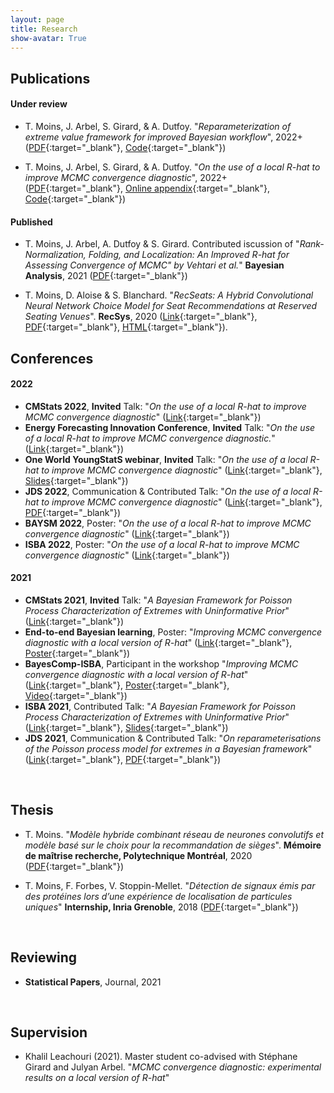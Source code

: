 ```yaml
---
layout: page
title: Research
show-avatar: True
---
```


## Publications

#### Under review

* T. Moins, J. Arbel, S. Girard, & A. Dutfoy. "*Reparameterization of extreme value framework for improved Bayesian workflow*", 2022+ ([PDF](https://arxiv.org/abs/2210.05224){:target="_blank"}, [Code](https://github.com/TheoMoins/ExtremesPyMC){:target="_blank"})

* T. Moins, J. Arbel, S. Girard, & A. Dutfoy. "*On the use of a local R-hat to improve MCMC convergence diagnostic*", 2022+ ([PDF](https://arxiv.org/abs/2205.06694){:target="_blank"}, [Online appendix](https://theomoins.github.io/localrhat/Simulations.html){:target="_blank"}, [Code](https://github.com/TheoMoins/localrhat){:target="_blank"})

#### Published

* T. Moins, J. Arbel, A. Dutfoy & S. Girard. Contributed iscussion of "*Rank-Normalization, Folding, and Localization: An Improved R-hat for Assessing Convergence of MCMC" by Vehtari et al.*" **Bayesian Analysis**, 2021 ([PDF](https://hal.inria.fr/hal-03222934){:target="_blank"})

* T. Moins, D. Aloise & S. Blanchard. "*RecSeats: A Hybrid Convolutional Neural Network Choice Model for Seat Recommendations at Reserved Seating Venues*". **RecSys**, 2020 ([Link](https://recsys.acm.org/recsys20/){:target="_blank"}, [PDF](http://www.perceptionstudies.com/papers/Moins_2020.pdf){:target="_blank"}, [HTML](https://dl.acm.org/doi/fullHtml/10.1145/3383313.3412263){:target="_blank"}).


## Conferences


#### 2022

* **CMStats 2022**, **Invited** Talk: "*On the use of a local R-hat to improve MCMC convergence diagnostic*" ([Link](http://www.cmstatistics.org/CMStatistics2022/){:target="_blank"})
* **Energy Forecasting Innovation Conference**, **Invited** Talk: "*On the use of a local R-hat to improve MCMC convergence diagnostic.*" ([Link](https://www.kcl.ac.uk/events/energy-forecasting-innovation-conference-building-capacity-from-modern-statistical-methodology){:target="_blank"})
* **One World YoungStatS webinar**, **Invited** Talk: "*On the use of a local R-hat to improve MCMC convergence diagnostic*" ([Link](https://youngstats.github.io/post/2022/02/08/recent-advances-in-approximate-bayesian-inference/){:target="_blank"}, [Slides](https://drive.google.com/file/d/1d-eT9CjudhQkanRBXJZOI6lxPZb5dFfX/view){:target="_blank"}) 
* **JDS 2022**, Communication & Contributed Talk: "*On the use of a local R-hat to improve MCMC convergence diagnostic*" ([Link](https://jds22.sciencesconf.org/){:target="_blank"}, [PDF](https://hal.inria.fr/hal-03683927/document){:target="_blank"})
* **BAYSM 2022**, Poster: "*On the use of a local R-hat to improve MCMC convergence diagnostic*" ([Link](https://events.stat.uconn.edu/BAYSM2022){:target="_blank"})
* **ISBA 2022**, Poster: "*On the use of a local R-hat to improve MCMC convergence diagnostic*" ([Link](https://isbawebmaster.github.io/ISBA2022){:target="_blank"}) 


#### 2021


* **CMStats 2021**, **Invited** Talk: "*A Bayesian Framework for Poisson Process Characterization of Extremes with Uninformative Prior*" ([Link](http://www.cmstatistics.org/conferences.php){:target="_blank"})
* **End-to-end Bayesian learning**, Poster: "*Improving MCMC convergence diagnostic with a local version of R-hat*" ([Link](https://bayesatcirm.github.io/){:target="_blank"}, [Poster](https://drive.google.com/file/d/1l0tJHSJiYhQ_eUmlAFaPA5-an9-Rgd_B/view){:target="_blank"})
* **BayesComp-ISBA**, Participant in the workshop "*Improving MCMC convergence diagnostic with a local version of R-hat*" ([Link](https://bayescomp-isba.github.io/measuringquality.html){:target="_blank"}, [Poster](https://drive.google.com/file/d/1l0tJHSJiYhQ_eUmlAFaPA5-an9-Rgd_B/view){:target="_blank"}, [Video](https://www.youtube.com/watch?v=9xTpshbKO1g){:target="_blank"})
* **ISBA 2021**, Contributed Talk: "*A Bayesian Framework for Poisson Process Characterization of Extremes with Uninformative Prior*" ([Link](https://events.stat.uconn.edu/ISBA2021/){:target="_blank"}, [Slides](https://hal.inria.fr/hal-03347871/document){:target="_blank"}) 
* **JDS 2021**, Communication & Contributed Talk: "*On reparameterisations of the Poisson process model for extremes in a Bayesian framework*" ([Link](https://jds2021.sciencesconf.org/){:target="_blank"}, [PDF](https://hal.inria.fr/hal-03264261/document){:target="_blank"})

<p>&nbsp;</p>


## Thesis

* T. Moins. "*Modèle hybride combinant réseau de neurones convolutifs et modèle basé sur le choix pour la recommandation de sièges*". **Mémoire de maîtrise recherche, Polytechnique Montréal**, 2020 ([PDF](https://publications.polymtl.ca/5336/){:target="_blank"})

* T. Moins, F. Forbes, V. Stoppin-Mellet. "*Détection de signaux émis par des protéines lors d’une expérience de localisation de particules uniques*" **Internship, Inria Grenoble**, 2018 ([PDF](https://hal.inria.fr/hal-02970036){:target="_blank"}) 

<p>&nbsp;</p>

## Reviewing

* **Statistical Papers**, Journal, 2021

<p>&nbsp;</p>


## Supervision

* Khalil Leachouri (2021). Master student co-advised with Stéphane Girard and Julyan Arbel. "*MCMC convergence diagnostic: experimental results on a local version of R-hat*"

